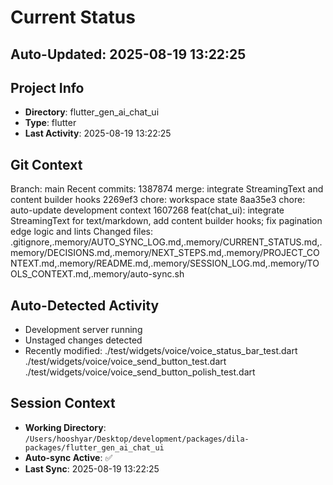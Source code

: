 # Current Status

## Auto-Updated: 2025-08-19 13:22:25

## Project Info
- **Directory**: flutter_gen_ai_chat_ui
- **Type**: flutter
- **Last Activity**: 2025-08-19 13:22:25

## Git Context
Branch: main
Recent commits:
1387874 merge: integrate StreamingText and content builder hooks
2269ef3 chore: workspace state
8aa35e3 chore: auto-update development context
1607268 feat(chat_ui): integrate StreamingText for text/markdown, add content builder hooks; fix pagination edge logic and lints
Changed files: .gitignore,.memory/AUTO_SYNC_LOG.md,.memory/CURRENT_STATUS.md,.memory/DECISIONS.md,.memory/NEXT_STEPS.md,.memory/PROJECT_CONTEXT.md,.memory/README.md,.memory/SESSION_LOG.md,.memory/TOOLS_CONTEXT.md,.memory/auto-sync.sh

## Auto-Detected Activity

- Development server running
- Unstaged changes detected
- Recently modified: ./test/widgets/voice/voice_status_bar_test.dart
./test/widgets/voice/voice_send_button_test.dart
./test/widgets/voice/voice_send_button_polish_test.dart

## Session Context
- **Working Directory**: `/Users/hooshyar/Desktop/development/packages/dila-packages/flutter_gen_ai_chat_ui`
- **Auto-sync Active**: ✅
- **Last Sync**: 2025-08-19 13:22:25


